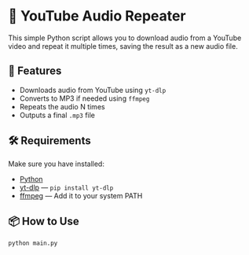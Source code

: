 # 🎵 YouTube Audio Repeater

This simple Python script allows you to download audio from a YouTube video and repeat it multiple times, saving the result as a new audio file.

## 🚀 Features

- Downloads audio from YouTube using `yt-dlp`
- Converts to MP3 if needed using `ffmpeg`
- Repeats the audio N times
- Outputs a final `.mp3` file

## 🛠 Requirements

Make sure you have installed:

- [Python](https://www.python.org/)
- [yt-dlp](https://github.com/yt-dlp/yt-dlp) — `pip install yt-dlp`
- [ffmpeg](https://ffmpeg.org/download.html) — Add it to your system PATH

## 📦 How to Use

```bash
python main.py
